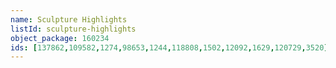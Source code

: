```yaml
---
name: Sculpture Highlights
listId: sculpture-highlights
object_package: 160234
ids: [137862,109582,1274,98653,1244,118808,1502,12092,1629,120729,3520]
---
```


